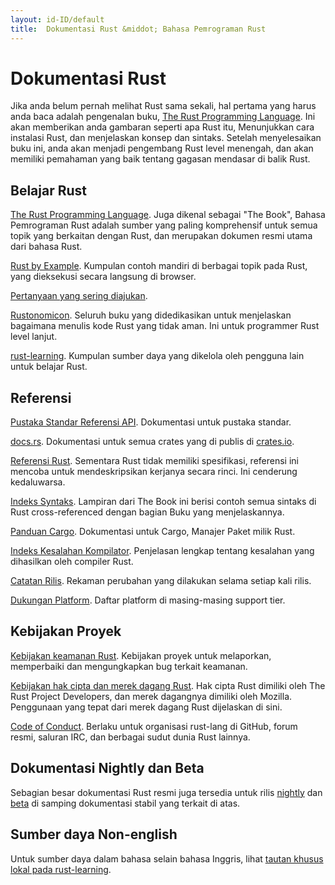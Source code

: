```yaml
---
layout: id-ID/default
title:  Dokumentasi Rust &middot; Bahasa Pemrograman Rust
---
```


# Dokumentasi Rust

Jika anda belum pernah melihat Rust sama sekali, hal pertama yang harus anda baca
adalah pengenalan buku, [The Rust Programming Language][book]. Ini akan memberikan anda
gambaran seperti apa Rust itu, Menunjukkan cara instalasi Rust, dan menjelaskan konsep dan sintaks.
Setelah menyelesaikan buku ini, anda akan menjadi pengembang Rust level menengah, dan
akan memiliki pemahaman yang baik tentang gagasan mendasar di balik Rust.

## Belajar Rust

[The Rust Programming Language][book]. Juga dikenal sebagai "The Book",
Bahasa Pemrograman Rust adalah sumber yang paling komprehensif untuk
semua topik yang berkaitan dengan Rust, dan merupakan dokumen resmi utama dari
bahasa Rust.

[Rust by Example][rbe]. Kumpulan contoh mandiri di berbagai
topik pada Rust, yang dieksekusi secara langsung di browser.

[Pertanyaan yang sering diajukan][faq].

[Rustonomicon][nomicon]. Seluruh buku yang didedikasikan untuk
menjelaskan bagaimana menulis kode Rust yang tidak aman.
Ini untuk programmer Rust level lanjut.

[rust-learning]. Kumpulan sumber daya yang dikelola oleh pengguna lain
untuk belajar Rust.

[book]: https://doc.rust-lang.org/book/
[rbe]: https://doc.rust-lang.org/rust-by-example/
[faq]: faq.html
[nomicon]: https://doc.rust-lang.org/nomicon/
[rust-learning]: https://github.com/ctjhoa/rust-learning

## Referensi

[Pustaka Standar Referensi API][api]. Dokumentasi untuk
pustaka standar.

[docs.rs]. Dokumentasi untuk semua crates yang di publis di [crates.io].

[Referensi Rust][ref]. Sementara Rust tidak memiliki
spesifikasi, referensi ini mencoba untuk mendeskripsikan kerjanya
secara rinci. Ini cenderung kedaluwarsa.

[Indeks Syntaks][syn]. Lampiran dari The Book ini berisi contoh
semua sintaks di Rust cross-referenced dengan bagian Buku yang menjelaskannya.

[Panduan Cargo][cargo]. Dokumentasi untuk Cargo,
Manajer Paket milik Rust.

[Indeks Kesalahan Kompilator][err]. Penjelasan lengkap tentang kesalahan
yang dihasilkan oleh compiler Rust.

[Catatan Rilis][release_notes]. Rekaman perubahan yang dilakukan selama setiap kali rilis.

[Dukungan Platform][platform_support]. Daftar platform di masing-masing support tier.

[api]: https://doc.rust-lang.org/std/
[syn]: https://doc.rust-lang.org/book/syntax-index.html
[ref]: https://doc.rust-lang.org/reference
[cargo]: http://doc.crates.io/guide.html
[err]: https://doc.rust-lang.org/error-index.html
[release_notes]: https://github.com/rust-lang/rust/blob/master/RELEASES.md
[docs.rs]: https://docs.rs
[crates.io]: https://crates.io
[platform_support]: https://forge.rust-lang.org/platform-support.html

## Kebijakan Proyek

[Kebijakan keamanan Rust][security]. Kebijakan proyek untuk
melaporkan, memperbaiki dan mengungkapkan bug terkait keamanan.

[Kebijakan hak cipta dan merek dagang Rust][legal]. Hak cipta Rust
dimiliki oleh The Rust Project Developers, dan merek dagangnya
dimiliki oleh Mozilla. Penggunaan yang tepat dari merek dagang
Rust dijelaskan di sini.

[Code of Conduct][coc]. Berlaku untuk organisasi
rust-lang di GitHub, forum resmi, saluran IRC, dan berbagai
sudut dunia Rust lainnya.

[security]: security.html
[legal]: legal.html
[coc]: https://www.rust-lang.org/conduct.html

## Dokumentasi Nightly dan Beta

Sebagian besar dokumentasi Rust resmi juga tersedia untuk
rilis [nightly] dan [beta] di samping dokumentasi stabil
yang terkait di atas.

[nightly]: https://doc.rust-lang.org/nightly/
[beta]: https://doc.rust-lang.org/beta/

## Sumber daya Non-english

Untuk sumber daya dalam bahasa selain bahasa Inggris, lihat [tautan khusus lokal pada rust-learning][locale].

[locale]: https://github.com/ctjhoa/rust-learning#locale-links
